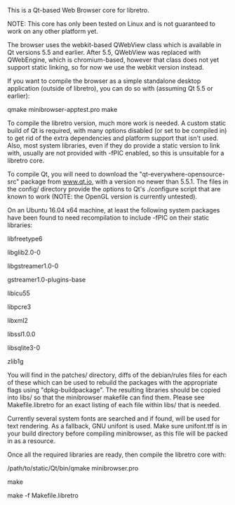 This is a Qt-based Web Browser core for libretro.

NOTE: This core has only been tested on Linux and is not guaranteed to work on any other platform yet.

The browser uses the webkit-based QWebView class which is available in Qt versions 5.5 and earlier. After 5.5, QWebView was replaced with QWebEngine, which is chromium-based, however that class does not yet support static linking, so for now we use the webkit version instead.

If you want to compile the browser as a simple standalone desktop application (outside of libretro), you can do so with (assuming Qt 5.5 or earlier):

qmake minibrowser-apptest.pro
make

To compile the libretro version, much more work is needed. A custom static build of Qt is required, with many options disabled (or set to be compiled in) to get rid of the extra dependencies and platform support that isn't used. Also, most system libraries, even if they do provide a static version to link with, usually are not provided with -fPIC enabled, so this is unsuitable for a libretro core.

To compile Qt, you will need to download the "qt-everywhere-opensource-src" package from www.qt.io, with a version no newer than 5.5.1. The files in the config/ directory provide the options to Qt's ./configure script that are known to work (NOTE: the OpenGL version is currently untested).

On an Ubuntu 16.04 x64 machine, at least the following system packages have been found to need recompilation to include -fPIC on their static libraries:

libfreetype6

libglib2.0-0

libgstreamer1.0-0

gstreamer1.0-plugins-base

libicu55

libpcre3

libxml2

libssl1.0.0

libsqlite3-0

zlib1g

You will find in the patches/ directory, diffs of the debian/rules files for each of these which can be used to rebuild the packages with the appropriate flags using "dpkg-buildpackage". The resulting libraries should be copied into libs/ so that the minibrowser makefile can find them. Please see Makefile.libretro for an exact listing of each file within libs/ that is needed.

Currently several system fonts are searched and if found, will be used for text rendering. As a fallback, GNU unifont is used. Make sure unifont.ttf is in your build directory before compiling minibrowser, as this file will be packed in as a resource.

Once all the required libraries are ready, then compile the libretro core with:

/path/to/static/Qt/bin/qmake minibrowser.pro

make

make -f Makefile.libretro
